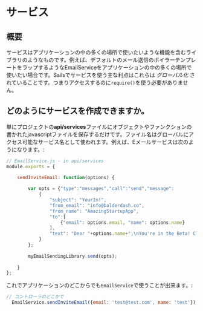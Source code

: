 # サービス

## 概要

サービスはアプリケーションの中の多くの場所で使いたいような機能を含むライブラリのようなものです。例えば、デフォルトのメール送信のボイラーテンプレートをラップするようなEmailServiceをアプリケーションの中の多くの場所で使いたい場合です。Sailsでサービスを使う主な利点はこれらは *グローバル化* されていることです。つまりアクセスするのに`require()`を使う必要がありません。


## どのようにサービスを作成できますか。

単にプロジェクトの**api/services**ファイルにオブジェクトやファンクションの書かれたjavascriptファイルを保存するだけです。ファイル名はグローバルにアクセス可能なサービス名として使われます。例えば、Eメールサービスは次のようになります。:

```javascript
// EmailService.js - in api/services
module.exports = {

    sendInviteEmail: function(options) {
    
        var opts = {"type":"messages","call":"send","message":
            {
                "subject": "YourIn!",
                "from_email": "info@balderdash.co",
                "from_name": "AmazingStartupApp",
                "to":[
                    {"email": options.email, "name": options.name}
                ],
                "text": "Dear "+options.name+",\nYou're in the Beta! Click <insert link> to verify your account"
            }
        };
    
        myEmailSendingLibrary.send(opts);
        
    }
};
```

これでアプリケーションのどこからでも`EmailService`で使うことが出来ます。:

```javascript
// コントローラのどこかで
  EmailService.sendInviteEmail({email: 'test@test.com', name: 'test'});
```

<docmeta name="uniqueID" value="Services157331">
<docmeta name="displayName" value="Services">

